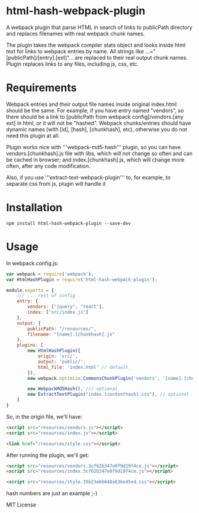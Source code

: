 html-hash-webpack-plugin
========================

A webpack plugin that parse HTML in search of links to publicPath directory and replaces filenames with real webpack chunk names.


The plugin takes the webpack compiler stats object and looks inside html text for links to webpack entries by name. All strings like ...="[publicPath]/[entry].[ext]"...
are replaced to their real output chunk names. Plugin replaces links to any files, including js, css, etc.

# Requirements

Webpack entries and their output file names inside original index.html should be the same. For example, if you have entry named "vendors",
so there should be a link to [publicPath from webpack config]/vendors.[any ext] in html, or it will not be "hashed".
Webpack chunks/entries should have dynamic names (with [id], [hash], [chunkhash], etc), otherwise you do not need this plugin at all.

Plugin works nice with '''webpack-md5-hash''' plugin, so you can have vendors.[chunkhash].js file with libs,
which will not change so often and can be cached in browser; and index.[chunkhash].js, which will change more often, after any code modification.

Also, if you use '''extract-text-webpack-plugin''' to, for example, to separate css from js, plugin will handle it

# Installation

```
npm install html-hash-webpack-plugin --save-dev
```

# Usage
In webpack.config.js:
```javascript
var webpack = require('webpack');
var HtmlHashPlugin = require('html-hash-webpack-plugin');

module.exports = {
    /// ... rest of config
    entry: {
        vendors: ["jquery", "react"],
        index: ["src/index.js"]
    },
    output: {
        publicPath: "/resources/",
        filename: "[name].[chunkhash].js"
    },
    plugins: [
        new HtmlHashPlugin({
            origin: 'src/',
            output: 'public/',
            html_file: 'index.html' // default_
        }),
        new webpack.optimize.CommonsChunkPlugin('vendors', '[name].[chunkhash].js'), // optional

        new WebpackMd5Hash(), /// optional
        new ExtractTextPlugin("index.[contenthash].css"), // optional
    ]
}

```

So, in the origin file, we'll have:

```html
<script src="resources/vendors.js"></script>
<script src="resources/index.js"></script>

<link href="/resources/style.css"></script>
```

After running the plugin, we'll get:

```html
<script src="resources/vendors.3cf62b347e0f9d19f4ce.js"></script>
<script src="resources/index.3cf62b347e0f9d19f4ce.js"></script>

<script src="resources/style.35b23ebb648a636e45ed.css"></script>
```

hash numbers are just an example ;-)


MIT License
